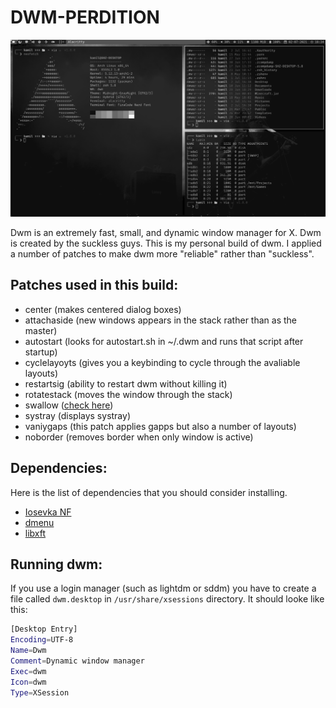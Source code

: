 # DWM-PERDITION

![Preview](./preview.png)

Dwm is an extremely fast, small, and dynamic window manager for X. Dwm is created by the suckless guys.  This is my personal build of dwm.  I applied a number of patches to make dwm more "reliable" rather than "suckless". 

## Patches used in this build:
- center (makes centered dialog boxes)
- attachaside (new windows appears in the stack rather than as the master)
- autostart (looks for autostart.sh in ~/.dwm and runs that script after startup)
- cyclelayoyts (gives you a keybinding to cycle through the avaliable layouts)
- restartsig (ability to restart dwm without killing it)
- rotatestack (moves the window through the stack)
- swallow ([check here](https://www.youtube.com/watch?v=92uo5OBOKfY))
- systray (displays systray)
- vaniygaps (this patch applies gapps but also a number of layouts)
- noborder (removes border when only window is active)

## Dependencies:

Here is the list of dependencies that you should consider installing.
- [Iosevka NF](https://github.com/ryanoasis/nerd-fonts/releases/download/v2.1.0/Iosevka.zip)
- [dmenu](https://tools.suckless.org/dmenu/)
- [libxft](https://aur.archlinux.org/packages/libxft-bgra/)

## Running dwm:

If you use a login manager (such as lightdm or sddm) you have to create a file called `dwm.desktop` in `/usr/share/xsessions` directory. It should looke like this:
```bash
[Desktop Entry]
Encoding=UTF-8
Name=Dwm
Comment=Dynamic window manager
Exec=dwm
Icon=dwm
Type=XSession
```
